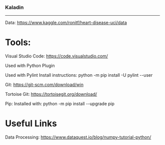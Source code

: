 ### Kaladin

-----
Data:
https://www.kaggle.com/ronitf/heart-disease-uci/data


# Tools:
Visual Studio Code:
https://code.visualstudio.com/

Used with Python Plugin

Used with Pylint
Install instructions:
python -m pip install -U pylint --user

Git:
https://git-scm.com/download/win

Tortoise Git:
https://tortoisegit.org/download/

Pip: 
Installed with:
python -m pip install --upgrade pip

# Useful Links

Data Processing:
https://www.dataquest.io/blog/numpy-tutorial-python/